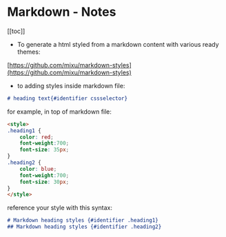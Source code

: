 # Markdown - Notes
[[toc]]

- To generate a html styled from a markdown content with various ready themes:

[https://github.com/mixu/markdown-styles](https://github.com/mixu/markdown-styles)

- to adding styles inside markdown file:

```md
# heading text{#identifier cssselector}
```

for example, in top of markdown file:

```html
<style>
.heading1 {
    color: red;
    font-weight:700;
    font-size: 35px;
}
.heading2 {
    color: blue;
    font-weight:700;
    font-size: 30px;
}
</style>
```

reference your style with this syntax:

```md
# Markdown heading styles {#identifier .heading1}
## Markdown heading styles {#identifier .heading2}
```